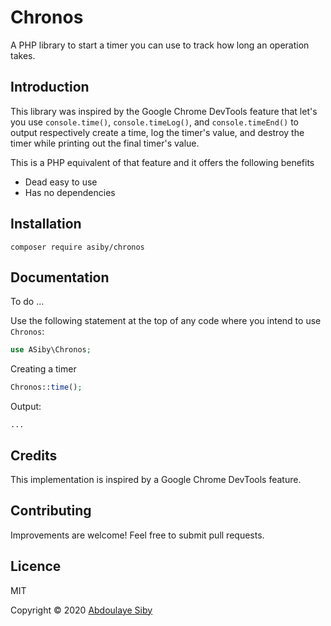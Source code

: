 # Chronos

A PHP library to start a timer you can use to track how long an operation takes.

## Introduction

This library was inspired by the Google Chrome DevTools feature that let's you use `console.time()`, `console.timeLog()`, and `console.timeEnd()` to output respectively create a time, log the timer's value, and destroy the timer while printing out the final timer's value.
 
This is a PHP equivalent of that feature and it offers the following benefits

- Dead easy to use
- Has no dependencies

## Installation

```shell
composer require asiby/chronos
```

## Documentation

To do ...

Use the following statement at the top of any code where you intend to use `Chronos`:

```php
use ASiby\Chronos;
```

Creating a timer

```php
Chronos::time();
```

Output:
```
...
```

## Credits

This implementation is inspired by a Google Chrome DevTools feature.

## Contributing

Improvements are welcome! Feel free to submit pull requests.

## Licence

MIT

Copyright © 2020 [Abdoulaye Siby](https://abdoulaye.com)
